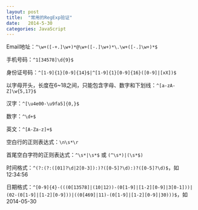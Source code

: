 ```yaml
---
layout: post
title:  "常用的RegExp验证"
date:   2014-5-30
categories: JavaScript
---
```


Email地址：`^\w+([-+.]\w+)*@\w+([-.]\w+)*\.\w+([-.]\w+)*$`

手机号码：`^1[34578]\d{9}$`

身份证号码：`^[1-9]{1}[0-9]{14}$|^[1-9]{1}[0-9]{16}([0-9]|[xX])$`

以字母开头，长度在6~18之间，只能包含字母、数字和下划线：`^[a-zA-Z]\w{5,17}$`

汉字：`^[\u4e00-\u9fa5]{0,}$`

数字：`^\d+$`

英文：`^[A-Za-z]+$`

空白行的正则表达式：`\n\s*\r`

首尾空白字符的正则表达式：`^\s*|\s*$` 或 `(^\s*)|(\s*$)`

时间格式：`^(?:(?:([01]?\d|2[0-3]):)?([0-5]?\d):)?([0-5]?\d)$`，如 12:34:56

日期格式：`^[0-9]{4}-(((0[13578]|(10|12))-(0[1-9]|[1-2][0-9]|3[0-1]))|(02-(0[1-9]|[1-2][0-9]))|((0[469]|11)-(0[1-9]|[1-2][0-9]|30)))$`，如 2014-05-30
